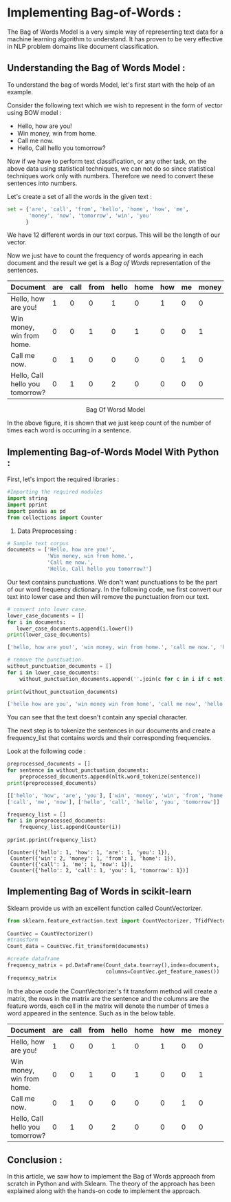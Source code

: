 # Implementing Bag-of-Words :

The Bag of Words Model is a very simple way of representing text data for a machine learning algorithm to understand. It has proven to be very effective in NLP problem domains like document classification.

## Understanding the Bag of Words Model :

To understand the bag of words Model, let's first start with the help of an example.

Consider the following text which we wish to represent in the form of vector using BOW model :

* Hello, how are you!
* Win money, win from home.
* Call me now.
* Hello, Call hello you tomorrow?

Now if we have to perform text classification, or any other task, on the above data using statistical techniques, we can not do so since statistical techniques work only with numbers. Therefore we need to convert these sentences into numbers.

Let's create a set of all the words in the given text :

```python
set = {'are', 'call', 'from', 'hello', 'home', 'how', 'me',
       'money', 'now', 'tomorrow', 'win', 'you'
      }
```

We have 12 different words in our text corpus. This will be the length of our vector.

Now we just have to count the frequency of words appearing in each document and the result we get is a *Bag of Words* representation of the sentences.



| **Document** | **are** | **call**  | **from**  | **hello**  | **home**  | **how**  | **me**  | **money**  | **now**  | **tomorrow**  | **win**  | **you**  |
| ------|-----|-----|-----|-----|-----|-----|-----|-----|-----|-----|-----|-----|
| Hello, how are you! | 1 |	0 |	0 | 1 | 0 |	1 |	0 |	0 |	0 |	0 |	0 | 1 |
| Win money, win from home. | 0 |	0 |	1 |	0 |	1 |	0 |	0 |	1 |	0 |	0 | 2 |	0 |
| Call me now. | 0 |	1 |	0 |	0 |	0 |	0 |	1 |	0 |	1 |	0 |	0 |	0 |
| Hello, Call hello you tomorrow? | 0 |	1 |	0 |	2 |	0 |	0 |	0 |	0 |	0 |	1 |	0 |	1 |
<p align="center">
    Bag Of Worsd Model
</p>

In the above figure, it is shown that we just keep count of the number of times each word is occurring in a sentence.

## Implementing Bag-of-Words Model With Python :

First, let's import the required libraries :

```Python
#Importing the required modules
import string
import pprint
import pandas as pd
from collections import Counter 
 ```
 
1. Data Preprocessing :

```Python
# Sample text corpus
documents = ['Hello, how are you!',
             'Win money, win from home.',
             'Call me now.',
             'Hello, Call hello you tomorrow?']
```

Our text contains punctuations. We don't want punctuations to be the part of our word frequency dictionary. 
In the following code, we first convert our text into lower case and then will remove the punctuation from our text.

 ```Python
# convert into lower case.
lower_case_documents = []
for i in documents:
    lower_case_documents.append(i.lower())
print(lower_case_documents)
```
```Python
['hello, how are you!', 'win money, win from home.', 'call me now.', 'hello, call hello you tomorrow?']
```
```Python
# remove the punctuation.
without_punctuation_documents = []
for i in lower_case_documents:
    without_punctuation_documents.append(''.join(c for c in i if c not in string.punctuation))
    
print(without_punctuation_documents)
```
```Python
['hello how are you', 'win money win from home', 'call me now', 'hello call hello you tomorrow']
```
You can see that the text doesn't contain any special character.

The next step is to tokenize the sentences in our documents and create a frequency_list that contains words and their corresponding frequencies. 

Look at the following code :

```Python
preprocessed_documents = []
for sentence in without_punctuation_documents:
    preprocessed_documents.append(nltk.word_tokenize(sentence))
print(preprocessed_documents)
```
```Python
[['hello', 'how', 'are', 'you'], ['win', 'money', 'win', 'from', 'home'], 
['call', 'me', 'now'], ['hello', 'call', 'hello', 'you', 'tomorrow']]
```
```Python
frequency_list = []
for i in preprocessed_documents:
    frequency_list.append(Counter(i))
    
pprint.pprint(frequency_list)
```
```
[Counter({'hello': 1, 'how': 1, 'are': 1, 'you': 1}),
 Counter({'win': 2, 'money': 1, 'from': 1, 'home': 1}),
 Counter({'call': 1, 'me': 1, 'now': 1}),
 Counter({'hello': 2, 'call': 1, 'you': 1, 'tomorrow': 1})]
```

## Implementing Bag of Words in scikit-learn

Sklearn provide us with an excellent function called CountVectorizer.

```Python
from sklearn.feature_extraction.text import CountVectorizer, TfidfVectorizer
 
CountVec = CountVectorizer()
#transform
Count_data = CountVec.fit_transform(documents)

#create dataframe
frequency_matrix = pd.DataFrame(Count_data.toarray(),index=documents,
                                columns=CountVec.get_feature_names())
frequency_matrix
```

In the above code the CountVectorizer's fit transform method will create a matrix, the rows in the matrix are the sentence and the columns are the feature words, each cell in the matrix will denote the number of times a word appeared in the sentence. Such as in the below table.


| **Document** | **are** | **call**  | **from**  | **hello**  | **home**  | **how**  | **me**  | **money**  | **now**  | **tomorrow**  | **win**  | **you**  |
| ------|-----|-----|-----|-----|-----|-----|-----|-----|-----|-----|-----|-----|
| Hello, how are you! | 1 |	0 |	0 | 1 | 0 |	1 |	0 |	0 |	0 |	0 |	0 | 1 |
| Win money, win from home. | 0 |	0 |	1 |	0 |	1 |	0 |	0 |	1 |	0 |	0 | 2 |	0 |
| Call me now. | 0 |	1 |	0 |	0 |	0 |	0 |	1 |	0 |	1 |	0 |	0 |	0 |
| Hello, Call hello you tomorrow? | 0 |	1 |	0 |	2 |	0 |	0 |	0 |	0 |	0 |	1 |	0 |	1 |

## Conclusion :

In this article, we saw how to implement the Bag of Words approach from scratch in Python and with Sklearn. The theory of the approach has been explained along with the hands-on code to implement the approach.
